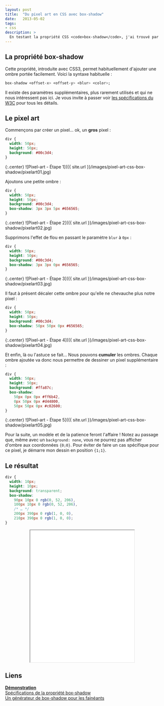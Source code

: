 ```yaml
---
layout: post
title:  "Du pixel art en CSS avec box-shadow"
date:   2013-05-02
tags:
- css
description: >
  En testant la propriété CSS <code>box-shadow</code>, j'ai trouvé par hasard un moyen de créer de multiples carrés en multipliant les ombres. En fouinant un peu sur le net, j'ai pu voir que cette technique avait déjà été utilisée pour faire du pixel art, voici donc un petit feedback de ma part !
---
```


## La propriété box-shadow

Cette propriété, introduite avec CSS3, permet habituellement d'ajouter une ombre portée facilement. Voici la syntaxe habituelle :

```css
box-shadow <offset-x> <offset-y> <blur> <color>;
```

Il existe des paramètres supplémentaires, plus rarement utilisés et qui ne nous intéressent pas ici. Je vous invite à passer voir [les spécifications du W3C](https://www.w3.org/TR/css3-background/#the-box-shadow) pour tous les détails.

## Le pixel art

Commençons par créer un pixel… ok, un **gros** pixel :

```css
div {
  width: 50px;
  height: 50px;
  background: #00c3d4;
}
```

{:.center}
![Pixel-art - Étape 1]({{ site.url }}/images/pixel-art-css-box-shadow/pixelart01.jpg)

Ajoutons une petite ombre :

```css
div {
  width: 50px;
  height: 50px;
  background: #00c3d4;
  box-shadow: 3px 3px 5px #656565;
}
```

{:.center}
![Pixel-art - Étape 2]({{ site.url }}/images/pixel-art-css-box-shadow/pixelart02.jpg)

Supprimons l'effet de flou en passant le paramètre `blur` à `0px` :

```css
div {
  width: 50px;
  height: 50px;
  background: #00c3d4;
  box-shadow: 3px 3px 0px #656565;
}
```

{:.center}
![Pixel-art - Étape 3]({{ site.url }}/images/pixel-art-css-box-shadow/pixelart03.jpg)

Il faut à présent décaler cette ombre pour qu'elle ne chevauche plus notre pixel :

```css
div {
  width: 50px;
  height: 50px;
  background: #00c3d4;
  box-shadow: 50px 50px 0px #656565;
}
```

{:.center}
![Pixel-art - Étape 4]({{ site.url }}/images/pixel-art-css-box-shadow/pixelart04.jpg)

Et enfin, là ou l'astuce se fait… Nous pouvons **cumuler** les ombres. Chaque ombre ajoutée va donc nous permettre de dessiner un pixel supplémentaire :

```css
div {
  width: 50px;
  height: 50px;
  background: #ffa87c;
  box-shadow:
    50px 0px 0px #ff6b42,
    0px 50px 0px #d44800,
    50px 50px 0px #c02600;
}
```

{:.center}
![Pixel-art - Étape 5]({{ site.url }}/images/pixel-art-css-box-shadow/pixelart05.jpg)

Pour la suite, un modèle et de la patience feront l'affaire !
Notez au passage que, même avec un `background: none`, vous ne pourrez pas afficher d'ombre aux coordonnées `{0;0}`. Pour éviter de faire un cas spécifique pour ce pixel, je démarre mon dessin en position `{1;1}`.

## Le résultat

```css
div {
  width: 10px;
  height: 10px;
  background: transparent;
  box-shadow:
    90px 10px 0 rgb(0, 52, 206),
    100px 10px 0 rgb(0, 52, 206),
    /* … */
    200px 390px 0 rgb(1, 0, 0),
    210px 390px 0 rgb(1, 0, 0);
}
```

<center><iframe src="{{ site.url }}/demos/pixel-art-css-box-shadow/index.html" width="340" height="430"></iframe></center>

## Liens

[**Démonstration**](https://blog.smarchal.com/demos/pixel-art-css-box-shadow/index.html)    
[Spécifications de la propriété box-shadow](https://www.w3.org/TR/css3-background/#the-box-shadow")    
[Un générateur de box-shadow pour les fainéants](https://cssmatic.com/box-shadow)

